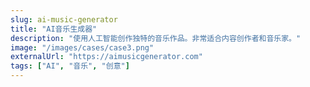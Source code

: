```yaml
---
slug: ai-music-generator
title: "AI音乐生成器"
description: "使用人工智能创作独特的音乐作品。非常适合内容创作者和音乐家。"
image: "/images/cases/case3.png"
externalUrl: "https://aimusicgenerator.com"
tags: ["AI", "音乐", "创意"]
---
```


